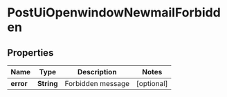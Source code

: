 
# PostUiOpenwindowNewmailForbidden

## Properties
Name | Type | Description | Notes
------------ | ------------- | ------------- | -------------
**error** | **String** | Forbidden message |  [optional]



